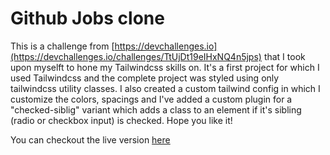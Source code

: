 # Github Jobs clone

This is a challenge from [https://devchallenges.io](https://devchallenges.io/challenges/TtUjDt19eIHxNQ4n5jps) that I took upon myselft to hone my Tailwindcss skills on. It's a first project for which I used
Tailwindcss and the complete project was styled using only tailwindcss utility classes. I also created a custom tailwind config in which I customize the colors, spacings and I've added a custom plugin for a "checked-siblig" variant which adds a class to an element if it's sibling (radio or checkbox input) is checked. Hope you like it!

You can checkout the live version [here](https://upbeat-villani-e35059.netlify.app)
